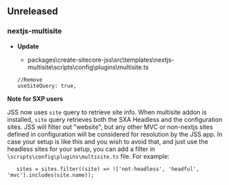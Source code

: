 ## Unreleased

### nextjs-multisite

* **Update** 

    * packages\create-sitecore-jss\src\templates\nextjs-multisite\scripts\config\plugins\multisite.ts

    ```
    //Remove
    useSiteQuery: true,
    ```

**Note for SXP users**

JSS now uses `site` query to retrieve site info.
 When multisite addon is installed, `site` query retrieves both the SXA Headless and the configuration sites. JSS will filter out "website", but any other MVC or non-nextjs sites defined in configuration will be considered for resolution by the JSS app.
 In case your setup is like this and you wish to avoid that, and just use the headless sites for your setup, you can add a filter in `\scripts\config\plugins\multisite.ts` file. For example:

 ```
    sites = sites.filter((site) => !['not-headless', 'headful', 'mvc'].includes(site.name));
 ```

